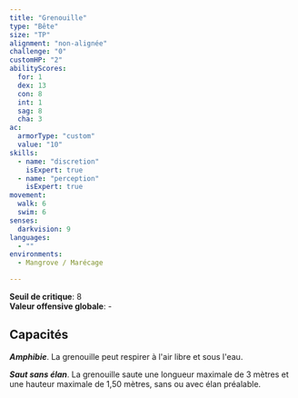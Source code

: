 ```yaml
---
title: "Grenouille"
type: "Bête"
size: "TP"
alignment: "non-alignée"
challenge: "0"
customHP: "2"
abilityScores:
  for: 1
  dex: 13
  con: 8
  int: 1
  sag: 8
  cha: 3
ac:
  armorType: "custom"
  value: "10"
skills:
  - name: "discretion"
    isExpert: true
  - name: "perception"
    isExpert: true
movement:
  walk: 6
  swim: 6
senses:
  darkvision: 9
languages:
  - ""
environments:
  - Mangrove / Marécage

---
```

**Seuil de critique**: 8        
**Valeur offensive globale**: -      
## Capacités
_**Amphibie**_. La grenouille peut respirer à l'air libre et sous l'eau.

_**Saut sans élan**_. La grenouille saute une longueur maximale de 3 mètres et une hauteur maximale de 1,50 mètres, sans ou avec élan préalable.
